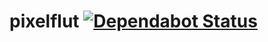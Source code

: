 # pixelflut [![Dependabot Status](https://api.dependabot.com/badges/status?host=github&repo=ffflorian/pixelflut)](https://dependabot.com)
